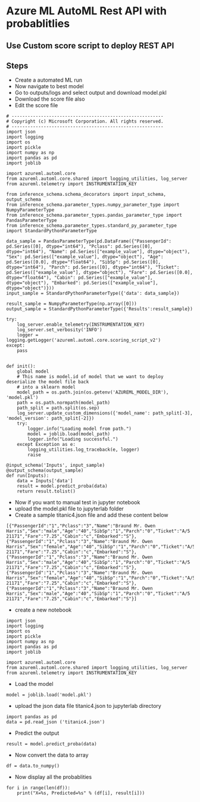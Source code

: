 # Azure ML AutoML Rest API with probablitlies

## Use Custom score script to deploy REST API

## Steps

- Create a automated ML run
- Now navigate to best model
- Go to outputs/logs and select output and download model.pkl
- Download the score file also
- Edit the score file 

```
# ---------------------------------------------------------
# Copyright (c) Microsoft Corporation. All rights reserved.
# ---------------------------------------------------------
import json
import logging
import os
import pickle
import numpy as np
import pandas as pd
import joblib

import azureml.automl.core
from azureml.automl.core.shared import logging_utilities, log_server
from azureml.telemetry import INSTRUMENTATION_KEY

from inference_schema.schema_decorators import input_schema, output_schema
from inference_schema.parameter_types.numpy_parameter_type import NumpyParameterType
from inference_schema.parameter_types.pandas_parameter_type import PandasParameterType
from inference_schema.parameter_types.standard_py_parameter_type import StandardPythonParameterType

data_sample = PandasParameterType(pd.DataFrame({"PassengerId": pd.Series([0], dtype="int64"), "Pclass": pd.Series([0], dtype="int64"), "Name": pd.Series(["example_value"], dtype="object"), "Sex": pd.Series(["example_value"], dtype="object"), "Age": pd.Series([0.0], dtype="float64"), "SibSp": pd.Series([0], dtype="int64"), "Parch": pd.Series([0], dtype="int64"), "Ticket": pd.Series(["example_value"], dtype="object"), "Fare": pd.Series([0.0], dtype="float64"), "Cabin": pd.Series(["example_value"], dtype="object"), "Embarked": pd.Series(["example_value"], dtype="object")}))
input_sample = StandardPythonParameterType({'data': data_sample})

result_sample = NumpyParameterType(np.array([0]))
output_sample = StandardPythonParameterType({'Results':result_sample})

try:
    log_server.enable_telemetry(INSTRUMENTATION_KEY)
    log_server.set_verbosity('INFO')
    logger = logging.getLogger('azureml.automl.core.scoring_script_v2')
except:
    pass


def init():
    global model
    # This name is model.id of model that we want to deploy deserialize the model file back
    # into a sklearn model
    model_path = os.path.join(os.getenv('AZUREML_MODEL_DIR'), 'model.pkl')
    path = os.path.normpath(model_path)
    path_split = path.split(os.sep)
    log_server.update_custom_dimensions({'model_name': path_split[-3], 'model_version': path_split[-2]})
    try:
        logger.info("Loading model from path.")
        model = joblib.load(model_path)
        logger.info("Loading successful.")     
    except Exception as e:
        logging_utilities.log_traceback(e, logger)
        raise

@input_schema('Inputs', input_sample)
@output_schema(output_sample)
def run(Inputs):
    data = Inputs['data']
    result = model.predict_proba(data)
    return result.tolist()
```

- Now if you want to manual test in jupyter notebook
- upload the model.pkl file to jupyterlab folder
- Create a sample titanic4.json file and add these content below

```
[{"PassengerId":"1","Pclass":"3","Name":"Braund Mr. Owen Harris","Sex":"male","Age":"40","SibSp":"1","Parch":"0","Ticket":"A/5 21171","Fare":"7.25","Cabin":"c","Embarked":"S"},
{"PassengerId":"1","Pclass":"3","Name":"Braund Mr. Owen Harris","Sex":"female","Age":"40","SibSp":"1","Parch":"0","Ticket":"A/5 21171","Fare":"7.25","Cabin":"c","Embarked":"S"},
{"PassengerId":"1","Pclass":"3","Name":"Braund Mr. Owen Harris","Sex":"male","Age":"40","SibSp":"1","Parch":"0","Ticket":"A/5 21171","Fare":"7.25","Cabin":"c","Embarked":"S"},
{"PassengerId":"1","Pclass":"3","Name":"Braund Mr. Owen Harris","Sex":"female","Age":"40","SibSp":"1","Parch":"0","Ticket":"A/5 21171","Fare":"7.25","Cabin":"c","Embarked":"S"},
{"PassengerId":"1","Pclass":"3","Name":"Braund Mr. Owen Harris","Sex":"male","Age":"40","SibSp":"1","Parch":"0","Ticket":"A/5 21171","Fare":"7.25","Cabin":"c","Embarked":"S"}]
```

- create a new notebook

```
import json
import logging
import os
import pickle
import numpy as np
import pandas as pd
import joblib

import azureml.automl.core
from azureml.automl.core.shared import logging_utilities, log_server
from azureml.telemetry import INSTRUMENTATION_KEY
```

- Load the model

```
model = joblib.load('model.pkl')
```

- upload the json data file titanic4.json to jupyterlab directory

```
import pandas as pd
data = pd.read_json ('titanic4.json')
```

- Predict the output

```
result = model.predict_proba(data)
```

- Now convert the data to array 

```
df = data.to_numpy()
```

- Now display all the probablities

```
for i in range(len(df)):
    print("X=%s, Predicted=%s" % (df[i], result[i]))
```